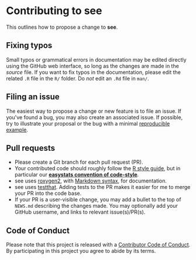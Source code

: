 # Contributing to see

This outlines how to propose a change to **see**. 

## Fixing typos

Small typos or grammatical errors in documentation may be edited directly using the GitHub web interface, so long as the changes are made in the _source_ file. If you want to fix typos in the documentation, please edit the related `.R` file in the `R/` folder. Do _not_ edit an `.Rd` file in `man/`.

## Filing an issue

The easiest way to propose a change or new feature is to file an issue. If you've found a
bug, you may also create an associated issue. If possible, try to illustrate your proposal or the bug with a minimal [reproducible example](https://www.tidyverse.org/help/#reprex).

## Pull requests

*  Please create a Git branch for each pull request (PR).
*  Your contributed code should roughly follow the [R style guide](http://style.tidyverse.org), but in particular our [**easystats convention of code-style**](https://github.com/easystats/easystats#convention-of-code-style).
*  see uses [roxygen2](https://cran.r-project.org/package=roxygen2), with
[Markdown syntax](https://cran.r-project.org/web/packages/roxygen2/vignettes/markdown.html),
for documentation.
*  see uses [testthat](https://cran.r-project.org/package=testthat). Adding tests to the PR makes it easier for me to merge your PR into the code base.
*  If your PR is a user-visible change, you may add a bullet to the top of `NEWS.md` describing the changes made. You may optionally add your GitHub username, and links to relevant issue(s)/PR(s).

## Code of Conduct

Please note that this project is released with a [Contributor Code of Conduct](CODE_OF_CONDUCT.md). By participating in this project you agree to
abide by its terms.
